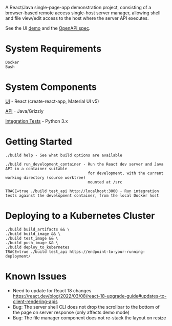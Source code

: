 
  A React/Java single-page-app demonstration project, consisting of a browser-based remote access single-host server manager, allowing shell and file view/edit access to the host where the server API executes.

  See the UI <a href="https://raw.githack.com/cloudomatic/HostManager/develop/demo/index.html" target="_uidemo">demo</a> and the <a href="https://raw.githack.com/cloudomatic/HostManager/main/etc/spec.html" target="_spec">OpenAPI spec</a>.

  # System Requirements

    Docker
    Bash

  # System Components

  [UI](https://github.com/cloudomatic/HostManager/blob/develop/ui/src/HostManagerUI.js) - React (create-react-app, Material UI v5)

  [API](https://github.com/cloudomatic/HostManager/blob/develop/server/src/main/java/io/hostmanager/ServerController.java) - Java/Grizzly

  [Integration Tests](https://github.com/cloudomatic/HostManager/blob/develop/server/src/test/python/IntegrationTests.py) - Python 3.x

  # Getting Started
  
    ./build help - See what build options are available

    ./build run_development_container - Run the React dev server and Java API in a container suitable 
                                        for development, with the current working directory (source worktree)
                                        mounted at /src

    TRACE=true ./build test_api http://localhost:3000 - Run integration tests against the development container, from the local Docker host

  # Deploying to a Kubernetes Cluster

    ./build build_artifacts && \
    ./build build_image && \
    ./build test_image && \
    ./build push_image && \
    ./build deploy_to_kubernetes
    TRACE=true ./build test_api https://endpoint-to-your-running-deployment/

  # Known Issues

  - Need to update for React 18 changes https://react.dev/blog/2022/03/08/react-18-upgrade-guide#updates-to-client-rendering-apis
  - Bug: The server shell CLI does not drop the scrollbar to the bottom of the page on server response (only affects demo mode)
  - Bug: The file manager component does not re-stack the layout on resize
    
